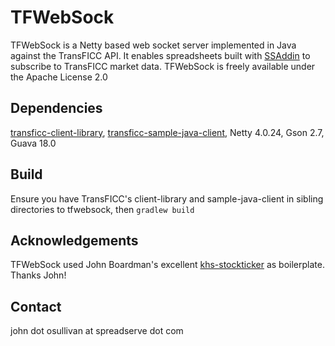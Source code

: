 # TFWebSock
TFWebSock is a Netty based web socket server implemented in Java against the TransFICC API. It enables spreadsheets built with [SSAddin](https://github.com/SpreadServe/SSAddin) to subscribe to TransFICC market data.
TFWebSock is freely available under the Apache License 2.0

## Dependencies
[transficc-client-library](https://github.com/TransFICC/client-library), [transficc-sample-java-client](https://github.com/TransFICC/sample-java-client), Netty 4.0.24, Gson 2.7, Guava 18.0

## Build
Ensure you have TransFICC's client-library and sample-java-client in sibling directories to tfwebsock, then `gradlew build`

## Acknowledgements
TFWebSock used John Boardman's excellent [khs-stockticker](https://github.com/jwboardman/khs-stockticker) as boilerplate. Thanks John!

## Contact
john dot osullivan at spreadserve dot com

